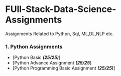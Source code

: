 # FUll-Stack-Data-Science-Assignments
Assignments Related to Python, Sql, ML,DL,NLP etc.

### 1. Python Assignments
- [Python Basic ***(25/25)***]
- [Python Advance Assignment ***(25/25***]
- [Python Programming Basic Assignment ***(25/25)***]
